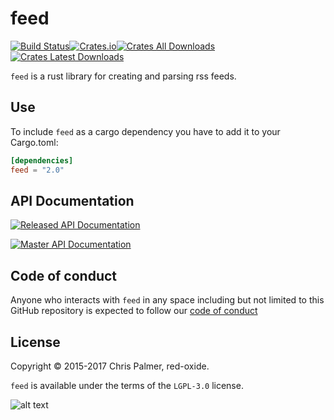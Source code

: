 # feed

[![Build Status](https://img.shields.io/travis/red-oxide/feed.svg?style=flat-square)](https://travis-ci.org/red-oxide/feed)[![Crates.io](https://img.shields.io/crates/v/feed.svg?style=flat-square)](https://crates.io/crates/feed)[![Crates All Downloads](https://img.shields.io/crates/d/feed.svg?style=flat-square)](https://crates.io/crates/feed)[![Crates Latest Downloads](https://img.shields.io/crates/dv/feed.svg?style=flat-square)](https://crates.io/crates/feed)



`feed` is a rust library for creating and parsing rss feeds.

## Use

To include `feed` as a cargo dependency you have to add it to your Cargo.toml:

```Toml
[dependencies]
feed = "2.0"
```

## API Documentation

[![Released API Documentation](https://img.shields.io/badge/api-docs.rs-b7410e.svg?style=flat-square)](https://docs.rs/feed/)


[![Master API Documentation](https://img.shields.io/badge/api-development-b7410e.svg?style=flat-square)](http://red-oxide.github.io/feed)


## Code of conduct

Anyone who interacts with `feed` in any space including but not limited to
this GitHub repository is expected to follow our [code of conduct](https://github.com/red-oxide/org/blob/master/CODE_OF_CONDUCT.md)

## License

Copyright © 2015-2017 Chris Palmer, red-oxide.

`feed` is available under the terms of the `LGPL-3.0` license.

![alt text](https://github.com/red-oxide/org/raw/master/LGPLv3.svg.png "LGPLv3")
